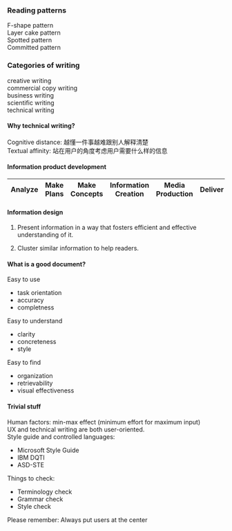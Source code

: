 ### Reading patterns

F-shape pattern<br>
Layer cake pattern<br>
Spotted pattern<br>
Committed pattern<br>

### Categories of writing

creative writing<br>
commercial copy writing<br>
business writing<br>
scientific writing<br>
technical writing<br>

#### Why technical writing?

Cognitive distance: 越懂一件事越难跟别人解释清楚<br>
Textual affinity: 站在用户的角度考虑用户需要什么样的信息

#### Information product development

| Analyze | Make Plans | Make Concepts | Information Creation | Media Production | Deliver | Collect Feedback |
|:---:|:---:|:---:|:---:|:---:|:---:|:---:|


#### Information design

1. Present information in a way that fosters efficient and effective understanding of it.

2. Cluster similar information to help readers.

#### What is a good document?

Easy to use
- task orientation
- accuracy
- completness

Easy to understand
- clarity
- concreteness
- style

Easy to find
- organization
- retrievability
- visual effectiveness

#### Trivial stuff

Human factors: min-max effect (minimum effort for maximum input)<br>
UX and technical writing are both user-oriented.<br>
Style guide and controlled languages:
- Microsoft Style Guide
- IBM DQTI
- ASD-STE

Things to check:
- Terminology check<br>
- Grammar check<br>
- Style check<br>

Please remember: Always put users at the center

